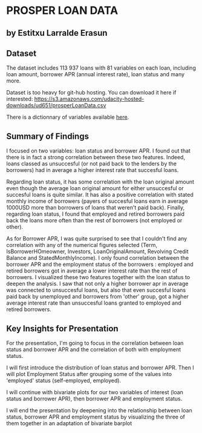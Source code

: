 # PROSPER LOAN DATA 
## by Estitxu Larralde Erasun


## Dataset

The dataset includes 113 937 loans with 81 variables on each loan, including loan amount, borrower APR (annual interest rate), loan status and many more. 

Dataset is too heavy for git-hub hosting. You can download it here if interested: https://s3.amazonaws.com/udacity-hosted-downloads/ud651/prosperLoanData.csv 

There is a dictionnary of variables available [here](https://docs.google.com/spreadsheets/d/1gDyi_L4UvIrLTEC6Wri5nbaMmkGmLQBk-Yx3z0XDEtI/edit?usp=sharing).

## Summary of Findings

I focused on two variables: loan status and borrower APR. I found out that there is in fact a strong correlation between these two features. Indeed, loans classed as unsuccesful (or not paid back to the lenders by the borrowers) had in average a higher interest rate that succesful loans. 

Regarding loan status, it has some correlation with the loan original amount even though the average loan original amount for either unsuccesful or succesful loans is quite similar. It has also a positive correlation with stated monthly income of borrowers (payers of succesful loans earn in average 1000USD more than borrowers of loans that weren't paid back). Finally, regarding loan status, I found that employed and retired borrowers paid back the loans more often than the rest of borrowers (not employed or other).

As for Borrower APR, I was quite surprised to see that I couldn't find any correlation with any of the numerical figures selected (Term, IsBorrowerHOmeowner, Investors, LoanOriginalAmount, Revolving Credit Balance and StatedMonthlyIncome). I only found correlation between the borrower APR and the employment status of the borrowers : employed and retired borrowers got in average a lower interest rate than the rest of borrowers. I visualized these two features together with the loan status to deepen the analysis. I saw that not only a higher borrower apr in average was connected to unsuccesful loans, but also that even succesful loans paid back by unemployed and borrowers from 'other' group, got a higher average interest rate than unsuccesful loans granted to employed and retired borrowers.


## Key Insights for Presentation


For the presentation, I'm going to focus in the correlation between loan status and borrower APR and the correlation of both with employment status. 

I will first introduce the distribution of loan status and borrower APR. Then I will plot Employment Status after grouping some of the values into 'employed' status (self-employed, employed). 

I will continue with bivariate plots for our two variables of interest (loan status and borrower APR), then borrower APR and employment status. 

I will end the presentation by deepening into the relationship between loan status, borrower APR and employment status by visualizing the three of them together in an adaptation of bivariate barplot

